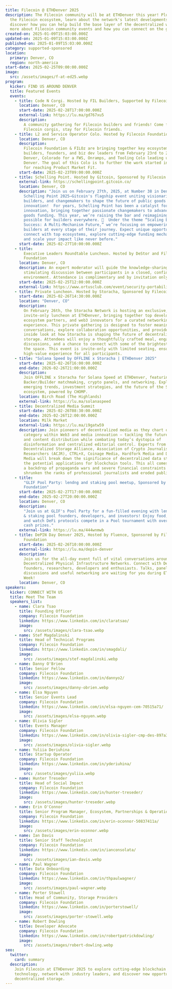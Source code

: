 ```yaml
---
title: Filecoin @ ETHDenver 2025
description: The Filecoin community will be at ETHDenver this year! Plug in with
  the Filecoin ecosystem, learn about the network's latest developments, and
  discover how you can help build the base layer of the decentralized web. Learn
  more about Filecoin community events and how you can connect on the ground.
created-on: 2025-01-09T15:03:00.000Z
updated-on: 2025-01-09T15:03:00.000Z
published-on: 2025-01-09T15:03:00.000Z
category: supported-sponsored
location:
  primary: Denver, CO
  region: north-america
start-date: 2025-02-25T09:00:00.000Z
image:
  src: /assets/images/f-at-ed25.webp
program:
  kicker: FIND US AROUND DENVER
  title: Featured Events
  events:
    - title: Code N Corgi. Hosted by FIL Builders, Supported by Filecoin Foundation
      location: Denver, CO
      start-date: 2025-02-28T17:00:00.000Z
      external-link: https://lu.ma/gd767xu5
      description:
        ​A community gathering for Filecoin builders and friends! Come for
        Filecoin corgis, stay for Filecoin friends.
    - title: L2 and Service Operator Colo. Hosted by Filecoin Foundation & FILOz
      location: Denver, CO
      description:
        Filecoin Foundation & FILOz are bringing together key ecosystem
        builders, founders, and biz dev leaders from February 23rd to 27th in
        Denver, Colorado for a FWS, Onramps, and Tooling Colo leading up to ETH
        Denver. The goal of this Colo is to further the work started in Bangkok
        for reaching Product Market Fit.
      start-date: 2025-02-23T09:00:00.000Z
    - title: Schelling Point. Hosted by Gitcoin, Sponsored by Filecoin Foundation
      external-link: https://schellingpoint.gitcoin.co/
      location: Denver, CO
      description: "Join us on February 27th, 2025, at Number 38 in Denver for
        Schelling Point 2025—Gitcoin's flagship event uniting visionaries,
        builders, and changemakers to shape the future of public goods and
        innovation!  For years, Schelling Point has been a catalyst for
        innovation, bringing together passionate changemakers to advance public
        goods funding. This year, we’re raising the bar and reimagining what’s
        possible for builders everywhere. 🚀  Under the theme “Scaling Builder
        Success: A Multi-Mechanism Future,” we’re focusing on empowering
        builders at every stage of their journey. Expect unique opportunities to
        connect with top ecosystems, explore cutting-edge funding mechanisms,
        and scale your impact like never before."
      start-date: 2025-02-27T10:00:00.000Z
    - title:
        Executive Leaders Roundtable Luncheon. Hosted by DeStor and Filecoin
        Foundation
      location: Denver, CO
      description: An expert moderator will guide the knowledge-sharing event,
        stimulating discussion between participants in a closed, confidential
        environment. Attendance is complimentary and by invitation only.
      start-date: 2025-02-25T12:00:00.000Z
      external-link: https://www.ortusclub.com/event/security-portability-and-ai-driven-innovation/
    - title: Private Luncheon. Hosted by Storacha, Sponsored by Filecoin Foundation
      start-date: 2025-02-26T14:30:00.000Z
      location: "Denver, CO"
      description:
        On February 26th, the Storacha Network is hosting an exclusive,
        invite-only luncheon at ETHDenver, bringing together top developers,
        ecosystem partners, and web3 innovators for a curated networking
        experience. This private gathering is designed to foster meaningful
        conversations, explore collaboration opportunities, and provide an
        inside look at how Storacha is shaping the future of decentralized
        storage. Attendees will enjoy a thoughtfully crafted meal, engaging
        discussions, and a chance to connect with some of the brightest minds in
        the space. This event is invite-only with limited seating, ensuring a
        high-value experience for all participants.
    - title: "Solana Speed by OFFLINE x Storacha | ETHDenver 2025"
      start-date: 2025-02-26T16:00:00.000Z
      end-date: 2026-02-26T21:00:00.000Z
      description:
        Join OFFLINE x Storacha for Solana Speed at ETHDenver, featuring
        Backer/Builder matchmaking, crypto panels, and networking. Explore
        emerging trends, investment strategies, and the future of the Solana
        ecosystem, powered by CHOMP.
      location: Birch Road (The Highlands)
      external-link: https://lu.ma/solanaspeed
    - title: Decentralized Media Summit
      start-date: 2025-02-26T08:30:00.000Z
      end-date: 2025-02-26T12:00:00.000Z
      location: Milk Market
      external-link: https://lu.ma/i9gatw59
      description: ​Join pioneers of decentralized media as they chart out a new
        category within Web3 and media innovation – tackling the future of news
        and content distribution while combating today’s dystopia of
        disinformation and centralized editorial control. Experts from the
        Decentralized Storage Alliance, Association of Crypto Journalists and
        Researchers (ACJR), CTRL+X, Coinage Media, Hardfork Media and Distro
        Media will break down the significance of decentralized data storage and
        the potential applications for blockchain tools. This all comes against
        a backdrop of propaganda wars and severe financial constraints that have
        shrunken the ranks of professional journalists and eroded public trust.
    - title:
        "GLIF Pool Party: lendng and staking pool meetup, Sponsored by Filecoin
        Foundation"
      start-date: 2025-02-27T17:00:00.000Z
      end-date: 2025-02-27T20:00:00.000Z
      location: Denver, CO
      description:
        "Join us at GLIF's Pool Party for a fun-filled evening with lending
        & staking pool founders, developers, and investors! Enjoy food, drinks,
        and watch DeFi protocols compete in a Pool tournament with over $1k in
        cash prizes."
      external-link: https://lu.ma/444wnmwb
    - title: DePIN Day Denver 2025, Hosted by Fluence, Sponsored by Filecoin
        Foundation
      start-date: 2025-02-26T10:00:00.000Z
      external-link: https://lu.ma/depin-denver
      description:
        ​​​Join us for the all-day event full of vital conversations around
        Decentralized Physical Infrastructure Networks. Connect with DePIN
        founders, researchers, developers and enthusiasts. Talks, panel
        discussions and useful networking are waiting for you during ETHDenver
        Week!​
      location: Denver, CO
speakers:
  kicker: CONNECT WITH US
  title: Meet The Team
  speakers_list:
    - name: Clara Tsao
      title: Founding Officer
      company: Filecoin Foundation
      linkedin: https://www.linkedin.com/in/claratsao/
      image:
        src: /assets/images/clara-tsao.webp
    - name: Stef Magdalinski
      title: Head of Technical Programs
      company: Filecoin Foundation
      linkedin: https://www.linkedin.com/in/smagdali/
      image:
        src: /assets/images/stef-magdalinski.webp
    - name: Danny O'Brien
      title: Senior Fellow
      company: Filecoin Foundation
      linkedin: https://www.linkedin.com/in/dannyo2/
      image:
        src: /assets/images/danny-obrien.webp
    - name: Elsa Nguyen
      title: Senior Events Lead
      company: Filecoin Foundation
      linkedin: https://www.linkedin.com/in/elsa-nguyen-cem-70515a71/
      image:
        src: /assets/images/elsa-nguyen.webp
    - name: Olivia Sigler
      title: Events Manager
      company: Filecoin Foundation
      linkedin: https://www.linkedin.com/in/olivia-sigler-cmp-des-897a30190/
      image:
        src: /assets/images/olivia-sigler.webp
    - name: Yuliia Deriuhina
      title: Startup Operator
      company: Filecoin Foundation
      linkedin: https://www.linkedin.com/in/yderiuhina/
      image:
        src: /assets/images/yuliia.webp
    - name: Hunter Treseder
      title: Head of Social Impact
      company: Filecoin Foundation
      linkedin: https://www.linkedin.com/in/hunter-treseder/
      image:
        src: /assets/images/hunter-treseder.webp
    - name: Erin O'Connor
      title: Senior Program Manager, Ecosystem, Partnerships & Operations
      company: Filecoin Foundation
      linkedin: https://www.linkedin.com/in/erin-oconnor-50837411a/
      image:
        src: /assets/images/erin-oconnor.webp
    - name: Ian Davis
      title: Senior Staff Technologist
      company: Filecoin Foundation
      linkedin: https://www.linkedin.com/in/ianconsolata/
      image:
        src: /assets/images/ian-davis.webp
    - name: Paul Wagner
      title: Data Onboarding
      company: Filecoin Foundation
      linkedin: https://www.linkedin.com/in/thpaulwagner/
      image:
        src: /assets/images/paul-wagner.webp
    - name: Porter Stowell
      title: Head of Community, Storage Providers
      company: Filecoin Foundation
      linkedin: https://www.linkedin.com/in/porterstowell/
      image:
        src: /assets/images/porter-stowell.webp
    - name: Robert Dowling
      title: Developer Advocate
      company: Filecoin Foundation
      linkedin: https://www.linkedin.com/in/robertpatrickdowling/
      image:
        src: /assets/images/robert-dowling.webp
seo:
  twitter:
    card: summary
  description:
    Join Filecoin at ETHDenver 2025 to explore cutting-edge blockchain
    technology, network with industry leaders, and discover new opportunities in
    decentralized storage.
---
```

